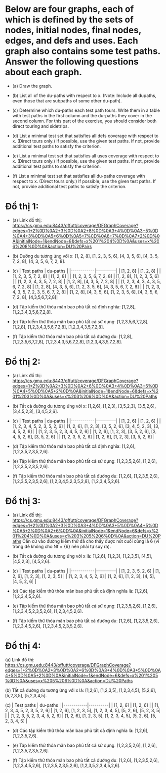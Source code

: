 # Below are four graphs, each of which is defined by the sets of nodes, initial nodes, final nodes, edges, and defs and uses. Each graph also contains some test paths. Answer the following questions about each graph.

* (a) Draw the graph.

* (b) List all of the du-paths with respect to x. (Note: Include all dupaths, even those that are subpaths of some other du-path).

* (c) Determine which du-paths each test path tours. Write them in a table with test paths in the first column and the du-paths they cover in the second column. For this part of the exercise, you should consider both direct touring and sidetrips.

* (d) List a minimal test set that satisfies all defs coverage with respect to x. (Direct tours only.) If possible, use the given test paths. If not, provide additional test paths to satisfy the criterion.

* (e) List a minimal test set that satisfies all uses coverage with respect to x. (Direct tours only.) If possible, use the given test paths. If not, provide additional test paths to satisfy the criterion.

* (f) List a minimal test set that satisfies all du-paths coverage with respect to x. (Direct tours only.) If possible, use the given test paths. If not, provide additional test paths to satisfy the criterion.


# Đồ thị 1:

* (a) Link đồ thị: <https://cs.gmu.edu:8443/offutt/coverage/DFGraphCoverage?edges=1+2%0D%0A2+3%0D%0A2+8%0D%0A3+4%0D%0A3+5%0D%0A4+3%0D%0A5+6%0D%0A5+7%0D%0A6+7%0D%0A7+2%0D%0A&initialNode=1&endNode=8&defs=x%201%204%0D%0A&uses=x%206%208%0D%0A&action=DU%20Pairs>

* (b) Đường du tương ứng với x: 
[1, 2, 8], 
[1, 2, 3, 5, 6], 
[4, 3, 5, 6], 
[4, 3, 5, 7, 2, 8], 
[4, 3, 5, 6, 7, 2, 8].

* (c)
| Test paths | du-paths |
|------------|----------|
| [1, 2, 8] | [1, 2, 8] |
| [1, 2, 3, 5, 7, 2, 8] | [1, 2, 8] |
| [1, 2, 3, 5, 6, 7, 2, 8] | [1, 2, 8], [1, 2, 3, 5, 6] |
| [1, 2, 3, 4, 3, 5, 7, 2, 8] | [1, 2, 8], [4, 3, 5, 7, 2, 8] |
| [1, 2, 3, 4, 3, 4, 3, 5, 6, 7, 2, 8] | [1, 2, 8], [4, 3, 5, 6], [1, 2, 3, 5, 6], [4, 3, 5, 6, 7, 2, 8] |
| [1, 2, 3, 4, 3, 5, 7, 2, 3, 5, 6, 7, 2, 8] | [1, 2, 8], [4, 3, 5, 6], [1, 2, 3, 5, 6], [4, 3, 5, 6, 7, 2, 8], [4,3,5,6,7,2,8]|

* (d) Tập kiểm thử thỏa mãn bao phủ tất cả định nghĩa: [1,2,8],
[1,2,3,4,3,5,6,7,2,8].

* (e) Tập kiểm thử thỏa mãn bao phủ tất cả sử dụng: 
[1,2,3,5,6,7,2,8],
[1,2,8],
[1,2,3,4,3,5,6,7,2,8],
[1,2,3,4,3,5,7,2,8].

* (f) Tập kiểm thử thỏa mãn bao phủ tất cả đường du: 
[1,2,8],
[1,2,3,5,6,7,2,8],
[1,2,3,4,3,5,6,7,2,8],
[1,2,3,4,3,5,7,2,8].

# Đồ thị 2:

* (a) Link đồ thị: <https://cs.gmu.edu:8443/offutt/coverage/DFGraphCoverage?edges=1+2%0D%0A2+3%0D%0A2+6%0D%0A3+4%0D%0A3+5%0D%0A4+5%0D%0A5+2%0D%0A&initialNode=1&endNode=6&defs=x%201%203%0D%0A&uses=x%203%206%0D%0A&action=DU%20Paths>

* (b) Tất cả đường du tương ứng với x:
[1,2,6],
[1,2,3],
[3,5,2,3],
[3,5,2,6],
[3,4,5,2,3],
[3,4,5,2,6].

* (c) 
| Test paths | du-paths |
|------------|----------|
| [1, 2, 6] | [1, 2, 6] |
| [1, 2, 3, 4, 5, 2, 3, 5, 2, 6] | [1, 2, 6], [1, 2, 3], [3, 5, 2, 6], [3, 4, 5, 2, 3], [3, 4, 5, 2, 6] |
| [1, 2, 3, 5, 2, 3, 4, 5, 2, 6] | [1, 2, 6], [1, 2, 3], [3, 5, 2, 6], [3, 4, 5, 2, 6], [3, 5, 2, 6] |
| [1, 2, 3, 5, 2, 6] | [1, 2, 6], [1, 2, 3], [3, 5, 2, 6] |

* (d) Tập kiểm thử thỏa mãn bao phủ tất cả định nghĩa:
[1,2,6],
[1,2,3,5,2,3,5,2,6].

* (e) Tập kiểm thử thỏa mãn bao phủ tất cả sử dụng:
[1,2,3,5,2,6],
[1,2,6],
[1,2,3,5,2,3,5,2,6].

* (f) Tập kiểm thử thỏa mãn bao phủ tất cả đường du:
[1,2,6],
[1,2,3,5,2,6],
[1,2,3,5,2,3,5,2,6],
[1,2,3,4,5,2,3,5,2,6],
[1,2,3,4,5,2,6].

# Đồ thị 3:

* (a) Link đồ thị: <https://cs.gmu.edu:8443/offutt/coverage/DFGraphCoverage?edges=1+2%0D%0A2+3%0D%0A3+4%0D%0A3+5%0D%0A4+5%0D%0A5+2%0D%0A2+6%0D%0A&initialNode=1&endNode=6&defs=x%201%204%0D%0A&uses=x%203%205%206%0D%0A&action=DU%20Paths>
Căn cứ vào đường kiểm thử đã cho thấy được nút cuối cùng là 6 (vì trong đề không cho Nf = {6} nên phải tự suy ra).

* (b) Tất cả đường du tương ứng với x là:
[1,2,6],
[1,2,3],
[1,2,3,5],
[4,5],
[4,5,2,3],
[4,5,2,6].

* (c)
| Test paths | du-paths |
|------------|----------|
| [1, 2, 3, 5, 2, 6] | [1, 2, 6], [1, 2, 3], [1, 2, 3, 5] |
| [1, 2, 3, 4, 5, 2, 6] | [1, 2, 6], [1, 2, 3], [4, 5], [4, 5, 2, 6] |

* (d) Các tập kiểm thử thỏa mãn bao phủ tất cả định nghĩa là:
[1,2,6],
[1,2,3,4,5,2,6].

* (e) Tập kiểm thử thỏa mãn bao phủ tất cả sử dụng:
[1,2,3,5,2,6],
[1,2,6],
[1,2,3,4,5,2,3,5,2,6],
[1,2,3,4,5,2,6].

* (f) Tập kiểm thử thỏa mãn bao phủ tất cả đường du:
[1,2,6],
[1,2,3,5,2,6],
[1,2,3,4,5,2,6],
[1,2,3,4,5,2,3,5,2,6].

# Đồ thị 4:

(a) Link đồ thị: <https://cs.gmu.edu:8443/offutt/coverage/DFGraphCoverage?edges=1+2%0D%0A2+3%0D%0A2+6%0D%0A3+4%0D%0A3+5%0D%0A4+5%0D%0A5+2%0D%0A&initialNode=1&endNode=6&defs=x%201%205%0D%0A&uses=x%205%206%0D%0A&action=DU%20Paths>

(b) Tất cả đường du tương ứng với x là:
[1,2,6],
[1,2,3,5],
[1,2,3,4,5],
[5,2,6],
[5,2,3,5],
[5,2,3,4,5].

(c)
| Test paths | du-paths |
|------------|----------|
| [1, 2, 6] | [1, 2, 6] |
| [1, 2, 3, 4, 5, 2, 3, 5, 2, 6] | [1, 2, 6], [1, 2, 3, 5], [1, 2, 3, 4, 5], [5, 2, 6], [5, 2, 3, 5] |
| [1, 2, 3, 5, 2, 3, 4, 5, 2, 6] | [1, 2, 6], [1, 2, 3, 5], [1, 2, 3, 4, 5], [5, 2, 6], [5, 2, 3, 4, 5] |

* (d) Các tập kiểm thử thỏa mãn bao phủ tất cả định nghĩa là:
[1,2,6],
[1,2,3,5,2,6].

* (e) Tập kiểm thử thỏa mãn bao phủ tất cả sử dụng:
[1,2,3,5,2,6],
[1,2,6],
[1,2,3,5,2,3,5,2,6].

* (f) Tập kiểm thử thỏa mãn bao phủ tất cả đường du:
[1,2,6],
[1,2,3,5,2,6],
[1,2,3,4,5,2,6],
[1,2,3,5,2,3,5,2,6],
[1,2,3,5,2,3,4,5,2,6].